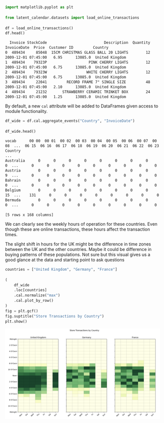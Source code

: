 ```python 
import matplotlib.pyplot as plt

from latent_calendar.datasets import load_online_transactions

df = load_online_transactions()
df.head()
```

```text
  Invoice StockCode                          Description  Quantity         InvoiceDate  Price  Customer ID         Country
0  489434     85048  15CM CHRISTMAS GLASS BALL 20 LIGHTS        12 2009-12-01 07:45:00   6.95      13085.0  United Kingdom
1  489434    79323P                   PINK CHERRY LIGHTS        12 2009-12-01 07:45:00   6.75      13085.0  United Kingdom
2  489434    79323W                  WHITE CHERRY LIGHTS        12 2009-12-01 07:45:00   6.75      13085.0  United Kingdom
3  489434     22041         RECORD FRAME 7" SINGLE SIZE         48 2009-12-01 07:45:00   2.10      13085.0  United Kingdom
4  489434     21232       STRAWBERRY CERAMIC TRINKET BOX        24 2009-12-01 07:45:00   1.25      13085.0  United Kingdom
```

By default, a new `cal` attribute will be added to DataFrames given access to module functionality.

```python
df_wide = df.cal.aggregate_events("Country", "InvoiceDate")

df_wide.head()
```

```text
vocab      00 00  00 01  00 02  00 03  00 04  00 05  00 06  00 07  00 08  ...  06 15  06 16  06 17  06 18  06 19  06 20  06 21  06 22  06 23
Country                                                                   ...                                                               
Australia      0      0      0      0      0      0      0      0      0  ...      0      0      0      0      0      0      0      0      0
Austria        0      0      0      0      0      0      0      0      9  ...      0      0      0      0      0      0      0      0      0
Bahrain        0      0      0      0      0      0      0      0      0  ...      0      0      0      0      0      0      0      0      0
Belgium        0      0      0      0      0      0      0      0     15  ...    131      0      0      0      0      0      0      0      0
Bermuda        0      0      0      0      0      0      0      0      0  ...      0      0      0      0      0      0      0      0      0

[5 rows x 168 columns]
```

We can clearly see the weekly hours of operation for these countries. Even though these are online transactions, these hours affect the transaction times.

The slight shift in hours for the UK might be the difference in time zones between the UK and the other countries. Maybe it could be difference in buying patterns of these populations. Not sure but this visual gives us a good glance at the data and starting point to ask questions

```python 
countries = ["United Kingdom", "Germany", "France"]

(
    df_wide
    .loc[countries]
    .cal.normalize("max")
    .cal.plot_by_row()
)
fig = plt.gcf()
fig.suptitle("Store Transactions by Country")
plt.show()
```

![Store Transactions by Country](./../../images/store-transactions.png)